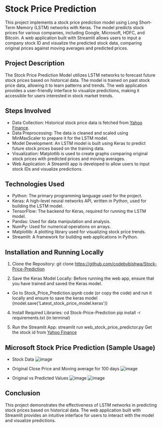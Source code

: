 # Stock Price Prediction

This project implements a stock price prediction model using Long Short-Term Memory (LSTM) networks with Keras. The model predicts stock prices for various companies, including Google, Microsoft, HDFC, and Bitcoin. A web application built with Streamlit allows users to input a company stock ID and visualize the predicted stock data, comparing original prices against moving averages and predicted prices.

## Project Description
The Stock Price Prediction Model utilizes LSTM networks to forecast future stock prices based on historical data. The model is trained on past stock price data, allowing it to learn patterns and trends. The web application provides a user-friendly interface to visualize predictions, making it accessible for users interested in stock market trends.

## Steps Involved
- Data Collection: Historical stock price data is fetched from [Yahoo Finance](https://finance.yahoo.com/).
- Data Preprocessing: The data is cleaned and scaled using MinMaxScaler to prepare it for the LSTM model.
- Model Development: An LSTM model is built using Keras to predict future stock prices based on the training data.
- Visualization: Matplotlib is used to create graphs comparing original stock prices with predicted prices and moving averages.
- Web Application: A Streamlit app is developed to allow users to input stock IDs and visualize predictions.

## Technologies Used
- Python: The primary programming language used for the project.
- Keras: A high-level neural networks API, written in Python, used for building the LSTM model.
- TensorFlow: The backend for Keras, required for running the LSTM model.
- Pandas: Used for data manipulation and analysis.
- NumPy: Used for numerical operations on arrays.
- Matplotlib: A plotting library used for visualizing stock price trends.
- Streamlit: A framework for building web applications in Python.

## Installation and Running Locally
1. Clone the Repository:
   git clone https://github.com/codebybishwa/Stock-Price-Prediction

2. Save the Keras Model Locally: Before running the web app, ensure that you have trained and saved the Keras model.
  - Go to Stock_Price_Prediction.ipynb code (or copy the code) and run it locally and ensure to save the keras model (model.save('Latest_stock_price_model.keras'))

4. Install Required Libraries:
   cd Stock-Price-Prediction
   pip install -r requirements.txt  (in terminal)

6. Run the Streamlit App:
   streamlit run web_stock_price_predictor.py
   Get the stock id from [Yahoo Finance](https://finance.yahoo.com/)

## Microsoft Stock Price Prediction (Sample Usage)
- Stock Data
  ![image](https://github.com/user-attachments/assets/d33756b1-3c31-47d8-b251-cc3df9ef93fc)

- Original Close Price and Moving average for 100 days
  ![image](https://github.com/user-attachments/assets/fbf6cdd2-9379-4a6f-9ed8-60027053b8fa)

- Original vs Predicted Values
  ![image](https://github.com/user-attachments/assets/48ebae61-4f8a-417f-9d6f-d746792272d4)
  ![image](https://github.com/user-attachments/assets/40502e72-1037-4c2c-bf0c-4f76bdcd93d9)






## Conclusion
This project demonstrates the effectiveness of LSTM networks in predicting stock prices based on historical data. The web application built with Streamlit provides an intuitive interface for users to interact with the model and visualize predictions.


